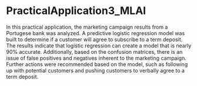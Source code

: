 # PracticalApplication3_MLAI

In this practical application, the marketing campaign results from a Portugese bank was analyzed. A predictive logistic regression model was built to determine if a customer will agree to subscribe to a term deposit. The results indicate that logistic regression can create a model that is nearly 90% accurate. Additionally, based on the confusion matrices, there is an issue of false positives and negatives inherent to the marketing campaign. Further actions were recommended based on the model, such as following up with potential customers and pushing customers to verbally agree to a term deposit.

